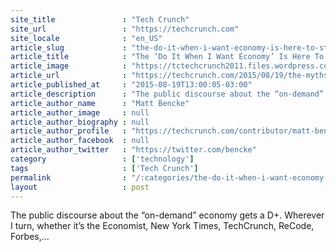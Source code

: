 ```yaml
---
site_title               : "Tech Crunch"
site_url                 : "https://techcrunch.com"
site_locale              : "en_US"
article_slug             : "the-do-it-when-i-want-economy-is-here-to-stay"
article_title            : "The ‘Do It When I Want Economy’ Is Here To Stay"
article_image            : "https://tctechcrunch2011.files.wordpress.com/2015/08/ondemand.jpg?w=764&h=400&crop=1"
article_url              : "https://techcrunch.com/2015/08/19/the-myths-of-the-on-demand-economy/"
article_published_at     : "2015-08-19T13:00:05-03:00"
article_description      : "The public discourse about the “on-demand” economy gets a D+. Wherever I turn, whether it’s the Economist, New York Times, TechCrunch, ReCode, Forbes,..."
article_author_name      : "Matt Bencke"
article_author_image     : null
article_author_biography : null
article_author_profile   : "https://techcrunch.com/contributor/matt-bencke/"
article_author_facebook  : null
article_author_twitter   : "https://twitter.com/bencke"
category                 : ['technology']
tags                     : ['Tech Crunch']
permalink                : "/:categories/the-do-it-when-i-want-economy-is-here-to-stay/"
layout                   : post
---
```


The public discourse about the “on-demand” economy gets a D+. Wherever I turn, whether it’s the Economist, New York Times, TechCrunch, ReCode, Forbes,...
